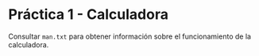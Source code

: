 # Práctica 1 - Calculadora

Consultar `man.txt` para obtener información sobre el funcionamiento de la calculadora.
